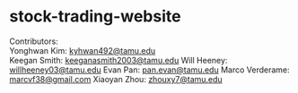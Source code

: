# stock-trading-website

Contributors:\
Yonghwan Kim: kyhwan492@tamu.edu\
Keegan Smith: keeganasmith2003@tamu.edu
Will Heeney: willheeney03@tamu.edu
Evan Pan: pan.evan@tamu.edu
Marco Verderame: marcvf38@gmail.com
Xiaoyan Zhou: zhouxy7@tamu.edu
